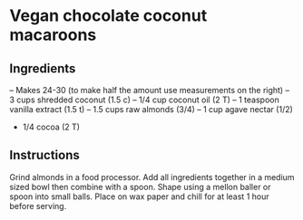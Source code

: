 # Vegan chocolate coconut macaroons

## Ingredients

– Makes 24-30 (to make half the amount use measurements on the right)
– 3 cups shredded coconut  (1.5 c)
– 1/4 cup coconut oil (2 T)
– 1 teaspoon vanilla extract (1.5 t)
– 1.5 cups raw almonds (3/4)
– 1 cup agave nectar (1/2)
- 1/4 cocoa (2 T)

## Instructions

Grind almonds in a food processor. Add all ingredients together in a medium sized bowl then combine with a spoon. Shape using a mellon baller or spoon into small balls. Place on wax paper and chill for at least 1 hour before serving. 